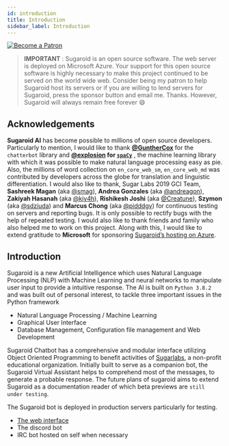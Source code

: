 ```yaml
---
id: introduction
title: Introduction
sidebar_label: Introduction
---
```




[![Become a Patron](https://c5.patreon.com/external/logo/become_a_patron_button.png)](https://www.patreon.com/srevinsaju?fan_landing=true)

> **IMPORTANT** : Sugaroid is an open source software. The web server is deployed on Microsoft Azure. Your support for this open source software is highly necessary to make this project continued to be served on the world wide web. Consider being my patron to help Sugaroid host its servers or if you are willing to lend servers for Sugaroid, press the sponsor button and email me. Thanks. However, Sugaroid will always remain free forever :smile:



## Acknowledgements 

**Sugaroid AI** has become possible to millions of open source developers. Particularly to mention, I would like to thank **[@GuntherCox](https://github.com/gunthercox)** for the `chatterbot` library and **[@explosion](https://explosion.ai) for [`spaCy`](https://github.com/explosion/spaCy)** , the machine learning library with which it was possible to make natural language processing easy as pie. Also, the millions of word collection on `en_core_web_sm`, `en_core_web_md` was contributed by developers across the globe for translation and linguistic differentiation. I would also like to thank, Sugar Labs 2019 GCI Team, **Sashreek Magan** (aka [@smag](https://github.com/smag)), **Andrea Gonzales** (aka [@andreagon](https://github.com/AndreaGon)), **Zakiyah Hasanah** (aka [@kiy4h](https://github.com/Kiy4h)), **Rishikesh Joshi** (aka [@Creatune](https://github.com/Creatune)), **Szymon** (aka [@sdziuda](https://github.com/sdziuda)) and **Marcus Chong** (aka [@pidddgy](https://github.com/pidddgy)) for continuous testing on servers and reporting bugs. It is only possible to rectify bugs with the help of repeated testing. I would also like to thank friends and family who also helped me to work on this project. Along with this, I would like to extend gratitude to **Microsoft** for sponsoring [Sugaroid’s hosting on Azure](https://sugaroid.azurewebsites.net).



## Introduction

Sugaroid is a new Artificial Intelligence which uses Natural Language Processing (NLP) with Machine Learning and neural networks to manipulate user input to provide a intuitive response. The AI is built on `Python 3.8.2` and was built out of personal interest, to tackle three important issues in the Python framework

* Natural Language Processing / Machine Learning
* Graphical User Interface
* Database Management, Configuration file management and Web Development

Sugaroid Chatbot has a comprehensive and modular interface utilizing Object Oriented Programming to benefit activities of [Sugarlabs](https://www.sugarlabs.org), a non-profit educational organization. Initially built to serve as a companion bot, the Sugaroid Virtual Assistant helps to comprehend most of the messages, to generate a probable response. The future plans of sugaroid aims to extend Sugaroid as a documentation reader of which beta previews are `still under testing`. 

The Sugaroid bot is deployed in production servers particularly for testing. 

* [The web interface](https://sed.lol/sugaroid)
* The discord bot
* IRC bot hosted on self when necessary
